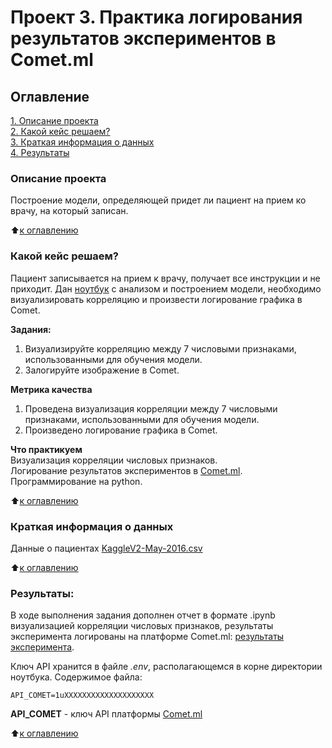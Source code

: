 # Проект 3. Практика логирования результатов экспериментов в Comet.ml

## Оглавление  
[1. Описание проекта](README.md#Описание-проекта)  
[2. Какой кейс решаем?](README.md#Какой-кейс-решаем)  
[3. Краткая информация о данных](README.md#Краткая-информация-о-данных)  
[4. Результаты](README.md#Результаты)

### Описание проекта
Построение модели, определяющей придет ли пациент на прием ко врачу, на который записан.

:arrow_up:[к оглавлению](README.md#Оглавление)

### Какой кейс решаем?    
Пациент записывается на прием к врачу, получает все инструкции и не приходит. Дан [ноутбук](https://lms-cdn.skillfactory.ru/assets/courseware/v1/e2d0075161743608eb4ddff4407c1e57/asset-v1:SkillFactory+DSPR-2.0+14JULY2021+type@asset+block/noshowappointments_cometml.ipynb) с анализом и построением модели, необходимо визуализировать корреляцию и произвести логирование графика в Comet.

**Задания:**  
1. Визуализируйте корреляцию между 7 числовыми признаками, использованными для обучения модели.
2. Залогируйте изображение в Comet.

**Метрика качества**  
1. Проведена визуализация корреляции между 7 числовыми признаками, использованными для обучения модели.
2. Произведено логирование графика в Comet.

**Что практикуем**  
Визуализация корреляции числовых признаков.  
Логирование результатов экспериментов в [Comet.ml](https://www.comet.com/).  
Программирование на python.

:arrow_up:[к оглавлению](README.md#Оглавление)

### Краткая информация о данных
Данные о пациентах [KaggleV2-May-2016.csv](https://www.kaggle.com/datasets/joniarroba/noshowappointments)
  
:arrow_up:[к оглавлению](README.md#Оглавление)

### Результаты:  
В ходе выполнения задания дополнен отчет в формате .ipynb визуализацией корреляции числовых признаков, результаты эксперимента логированы на платформе Comet.ml: [результаты эксперимента](https://www.comet.com/al-ogr/medical-appointment/b22025d3ee0544e489102067867d2749).

Ключ API хранится в файле *.env*, располагающемся в корне директории ноутбука. Содержимое файла:
```
API_COMET=1uXXXXXXXXXXXXXXXXXXXX
```
**API_COMET** - ключ API платформы [Comet.ml](https://www.comet.com/)

:arrow_up:[к оглавлению](README.md#Оглавление)